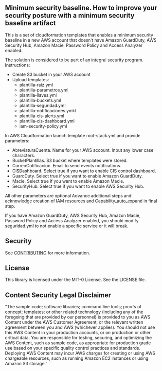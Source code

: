 ## Minimum security baseline. How to improve your security posture with a minimum security baseline artifact

This is a set of cloudformation templates that enables a minimum security baseline in a new AWS account that doesn't have Amazon GuardDuty, AWS Security Hub, Amazon Macie, Password Policy and Access Analyzer enabled.

The solution is considered to be part of an integral security program.
Instructions:
- Create S3 bucket in your AWS account
- Upload templates:
   - plantilla-raiz.yml
   - plantilla-parametros.yml
   - plantilla-llaves.yml
   - plantilla-buckets.yml
   - plantilla-seguridad.yml
   - plantilla-notificaciones.ymkl
   - plantilla-cis-alerts.yml
   - plantilla-cis-dashboard.yml
   - iam-security-policy.yml
   
In AWS Cloudformation launch template root-stack.yml and provide parameters:
  - AbreviaturaCuenta. Name for your AWS account. Input any lower case characters. 
  - BucketPlantillas. S3 bucket where templates were stored.
  - CorreoCotificacion. Email to send events notifications.
  - CISDashboard. Select true if you want to enable CIS control dashboard.
  - GuardDuty. Select true if you want to enable Amazon GuardDuty.
  - Macie. Select true if you want to enable Amazon Macie.
  - SecurityHub. Select true if you want to enable AWS Security Hub. 
  
  All other parameters are optional
  Advance additional steps and acknowledge creation of IAM resources and Capability_auto_expand in final step.

If you have Amazon GuardDuty, AWS Security Hub, Amazon Macie, Password Policy and Access Analyzer enabled, you should modify seguridad.yml to not enable a specific service or it will break.

## Security

See [CONTRIBUTING](CONTRIBUTING.md#security-issue-notifications) for more information.

## License

This library is licensed under the MIT-0 License. See the LICENSE file.

## Content Security Legal Disclaimer

“The sample code; software libraries; command line tools; proofs of concept; templates; or other related technology (including any of the foregoing that are provided by our personnel) is provided to you as AWS Content under the AWS Customer Agreement, or the relevant written agreement between you and AWS (whichever applies). You should not use this AWS Content in your production accounts, or on production or other critical data. You are responsible for testing, securing, and optimizing the AWS Content, such as sample code, as appropriate for production grade use based on your specific quality control practices and standards. Deploying AWS Content may incur AWS charges for creating or using AWS chargeable resources, such as running Amazon EC2 instances or using Amazon S3 storage.”
